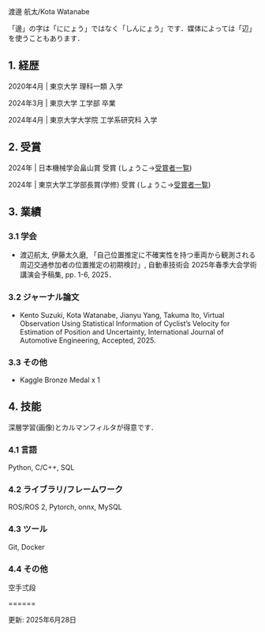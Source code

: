 

渡邊 航太/Kota Watanabe

「邊」の字は「ににょう」ではなく「しんにょう」です．媒体によっては「辺」を使うこともあります．

## 1. 経歴
2020年4月 | 東京大学 理科一類 入学

2024年3月 | 東京大学 工学部 卒業

2024年4月 | 東京大学大学院 工学系研究科 入学

## 2. 受賞

2024年 | 日本機械学会畠山賞 受賞 (しょうこ→[受賞者一覧](https://www.jsme.or.jp/archive/award/hatake-23c.pdf))

2024年 | 東京大学工学部長賞(学修) 受賞 (しょうこ→[受賞者一覧](https://www.t.u-tokyo.ac.jp/hubfs/topics/2024/0315/001/2023%E5%B9%B4%E5%BA%A6%E5%AD%A6%E7%94%9F%E8%A1%A8%E5%BD%B0.pdf))

## 3. 業績

### 3.1 学会
- 渡辺航太, 伊藤太久磨, 「自己位置推定に不確実性を持つ車両から観測される周辺交通参加者の位置推定の初期検討」, 自動車技術会 2025年春季大会学術講演会予稿集, pp. 1-6, 2025．

### 3.2 ジャーナル論文
- Kento Suzuki, Kota Watanabe, Jianyu Yang, Takuma Ito, Virtual Observation Using Statistical Information of Cyclist’s Velocity for Estimation of Position and Uncertainty, International Journal of Automotive Engineering, Accepted, 2025.

### 3.3 その他
- Kaggle Bronze Medal x 1



## 4. 技能

深層学習(画像)とカルマンフィルタが得意です．

### 4.1 言語
Python, C/C++, SQL

### 4.2 ライブラリ/フレームワーク
ROS/ROS 2, Pytorch, onnx, MySQL

### 4.3 ツール
Git, Docker

### 4.4 その他
空手弍段

======

更新: 2025年6月28日